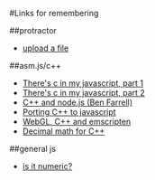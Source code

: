 #Links for remembering

##protractor
* [upload a file](http://stackoverflow.com/questions/21305298/how-to-upload-file-in-angularjs-e2e-protractor-testing)

##asm.js/c++
* [There's c in my javascript, part 1](http://nikhilm.bitbucket.org/articles/c_in_my_javascript/c_in_javascript_part_1.html)
* [There's c in my javascript, part 2](http://nikhilm.bitbucket.org/articles/c_in_my_javascript/c_in_javascript_part_2.html)
* [C++ and node.js (Ben Farrell)](http://www.benfarrell.com/2013/01/03/c-and-node-js-an-unholy-combination-but-oh-so-right/)
* [Porting C++ to javascript](http://mozakai.blogspot.co.uk/2012/03/howto-port-cc-library-to-javascript.html)
* [WebGL, C++ and emscripten](http://www.scottlogic.com/blog/2014/03/12/native-code-emscripten-webgl-simmer-gently.html)
* [Decimal math for C++](https://github.com/vpiotr/decimal_for_cpp)

##general js
* [is it numeric?](http://stackoverflow.com/questions/18082/validate-decimal-numbers-in-javascript-isnumeric)
